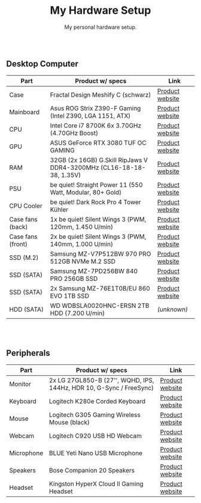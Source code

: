 <div align="center">

# My Hardware Setup

My personal hardware setup.

</div>

<br><br>

## Desktop Computer

| Part              | Product w/ specs                                                     | Link                                                                                                                                                    |
| ----------------- | -------------------------------------------------------------------- | ------------------------------------------------------------------------------------------------------------------------------------------------------- |
| Case              | Fractal Design Meshify C (schwarz)                                   | [Product website](https://www.fractal-design.com/products/cases/meshify/meshify-c/black)                                                                |
| Mainboard         | Asus ROG Strix Z390-F Gaming (Intel Z390, LGA 1151, ATX)             | [Product website](https://rog.asus.com/de/motherboards/rog-strix/rog-strix-z390-f-gaming-model)                                                         |
| CPU               | Intel Core i7 8700K 6x 3.70GHz (4.70GHz Boost)                       | [Product website](https://www.intel.de/content/www/de/de/products/sku/126684/intel-core-i78700k-processor-12m-cache-up-to-4-70-ghz/specifications.html) |
| GPU               | ASUS GeForce RTX 3080 TUF OC GAMING                                  | [Product website](https://www.asus.com/de/Motherboards-Components/Graphics-Cards/TUF-Gaming/TUF-RTX3080-O10G-GAMING)                                    |
| RAM               | 32GB (2x 16GB) G.Skill RipJaws V DDR4-3200MHz (CL16-18-18-38, 1.35V) | [Product website](<https://www.gskill.com/product/165/184/1536110922/F4-3200C16D-32GVKRipjaws-VDDR4-3200MHz-CL16-18-18-38-1.35V32GB-(2x16GB)>)          |
| PSU               | be quiet! Straight Power 11 (550 Watt, Modular, 80+ Gold)            | [Product website](https://www.bequiet.com/de/powersupply/1252)                                                                                          |
| CPU Cooler        | be quiet! Dark Rock Pro 4 Tower Kühler                               | [Product website](https://www.bequiet.com/de/cpucooler/1378)                                                                                            |
| Case fans (back)  | 1x be quiet! Silent Wings 3 (PWM, 120mm, 1.450 U/min)                | [Product website](https://www.bequiet.com/de/casefans/722)                                                                                              |
| Case fans (front) | 2x be quiet! Silent Wings 3 (PWM, 140mm, 1.000 U/min)                | [Product website](https://www.bequiet.com/de/casefans/717)                                                                                              |
| SSD (M.2)         | Samsung MZ-V7P512BW 970 PRO 512GB NVMe M.2 SSD                       | [Product website](https://www.samsung.com/de/memory-storage/970-pro-nvme-m-2-ssd/MZ-V7P512BW)                                                           |
| SSD (SATA)        | Samsung MZ-7PD256BW 840 PRO 256GB SSD                                | [Product website](https://www.samsung.com/de/support/model/MZ-7PD256BW)                                                                                 |
| SSD (SATA)        | 2x Samsung MZ-76E1T0B/EU 860 EVO 1TB SSD                             | [Product website](https://www.samsung.com/de/memory-storage/860-evo-sata-3-2-5-inch-ssd/MZ-76E1T0BEU)                                                   |
| HDD (SATA)        | WD WDBSLA0020HNC-ERSN 2TB HDD (7.200 U/min)                          | _(unknown)_                                                                                                                                             |

<br><br>

## Peripherals

| Part       | Product w/ specs                                                    | Link                                                                                                                          |
| ---------- | ------------------------------------------------------------------- | ----------------------------------------------------------------------------------------------------------------------------- |
| Monitor    | 2x LG 27GL850-B (27'', WQHD, IPS, 144Hz, HDR 10, G-Sync / FreeSync) | [Product website](https://www.lg.com/de/monitore/lg-27GL850-B)                                                                |
| Keyboard   | Logitech K280e Corded Keyboard                                      | [Product website](https://www.logitech.com/de-de/product/corded-keyboard-k280e-business)                                      |
| Mouse      | Logitech G305 Gaming Wireless Mouse (black)                         | [Product website](https://www.logitechg.com/de-de/products/gaming-mice/g305-lightspeed-wireless-gaming-mouse.910-005282.html) |
| Webcam     | Logitech C920 USB HD Webcam                                         | [Product website](https://www.logitech.com/de-de/product/hd-pro-webcam-c920)                                                  |
| Microphone | BLUE Yeti Nano USB Microphone                                       | [Product website](https://www.bluemic.com/de-de/products/yeti-nano/)                                                          |
| Speakers   | Bose Companion 20 Speakers                                          | [Product website](https://www.bose.de/de_de/products/speakers/stereo_speakers/companion-20-multimedia-speaker-system.html)    |
| Headset    | Kingston HyperX Cloud II Gaming Headset                             | [Product website](https://www.hyperxgaming.com/germany/de/headsets/cloud-gaming-headset)                                      |
